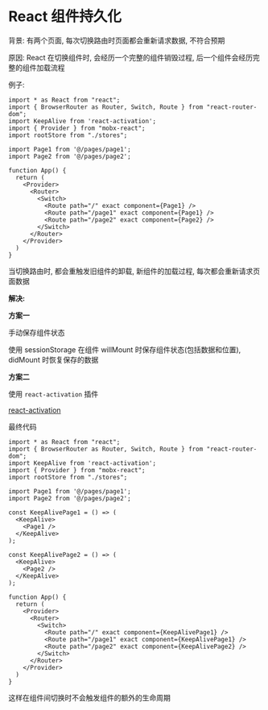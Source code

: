# React 组件持久化



背景: 有两个页面, 每次切换路由时页面都会重新请求数据, 不符合预期

原因: React 在切换组件时, 会经历一个完整的组件销毁过程, 后一个组件会经历完整的组件加载流程

例子:

```tsx
import * as React from "react";
import { BrowserRouter as Router, Switch, Route } from "react-router-dom";
import KeepAlive from 'react-activation';
import { Provider } from "mobx-react";
import rootStore from "./stores";

import Page1 from '@/pages/page1';
import Page2 from '@/pages/page2';

function App() {
  return (
    <Provider>
      <Router>
      	<Switch>
          <Route path="/" exact component={Page1} />
          <Route path="/page1" exact component={Page1} />
          <Route path="/page2" exact component={Page2} />
        </Switch>
      </Router>
    </Provider>
  )
}
```

当切换路由时, 都会重触发旧组件的卸载, 新组件的加载过程, 每次都会重新请求页面数据

**解决:**



**方案一**

手动保存组件状态

使用 sessionStorage 在组件 willMount 时保存组件状态(包括数据和位置), didMount 时恢复保存的数据



**方案二**

使用 `react-activation` 插件

[react-activation](https://github.com/CJY0208/react-activation/blob/master/README_CN.md)





最终代码

```tsx
import * as React from "react";
import { BrowserRouter as Router, Switch, Route } from "react-router-dom";
import KeepAlive from 'react-activation';
import { Provider } from "mobx-react";
import rootStore from "./stores";

import Page1 from '@/pages/page1';
import Page2 from '@/pages/page2';

const KeepAlivePage1 = () => (
  <KeepAlive>
  	<Page1 />
  </KeepAlive>
);

const KeepAlivePage2 = () => (
  <KeepAlive>
  	<Page2 />
  </KeepAlive>
);

function App() {
  return (
    <Provider>
      <Router>
      	<Switch>
          <Route path="/" exact component={KeepAlivePage1} />
          <Route path="/page1" exact component={KeepAlivePage1} />
          <Route path="/page2" exact component={KeepAlivePage2} />
        </Switch>
      </Router>
    </Provider>
  )
}
```

这样在组件间切换时不会触发组件的额外的生命周期